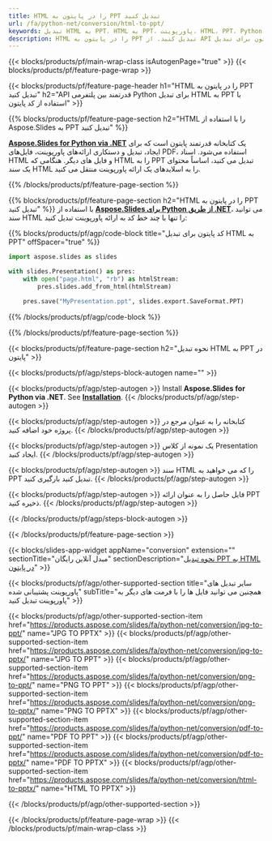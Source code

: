 ```yaml
---
title: HTML را در پایتون به PPT تبدیل کنید
url: /fa/python-net/conversion/html-to-ppt/
keywords: تبدیل HTML به PPT، HTML به PPT، پاورپوینت، HTML، PPT، Python API، کتابخانه Python
description: HTML را در پایتون به PPT تبدیل کنید. از API کتابخانه پایتون برای تبدیل HTML به پاورپوینت استفاده کنید
---
```


{{< blocks/products/pf/main-wrap-class isAutogenPage="true" >}}
{{< blocks/products/pf/feature-page-wrap >}}

{{< blocks/products/pf/feature-page-header h1="HTML را در پایتون به PPT تبدیل کنید" h2="API قدرتمند بین پلتفرمی Python برای تبدیل HTML به PPT با استفاده از کد پایتون" >}}

{{% blocks/products/pf/feature-page-section h2="HTML را با استفاده از Aspose.Slides به PPT تبدیل کنید" %}}

[**Aspose.Slides for Python via .NET**](https://products.aspose.com/slides/fa/python-net/) یک کتابخانه قدرتمند پایتون است که برای ایجاد، تبدیل و دستکاری ارائه‌های پاورپوینت، فایل‌های PDF، استفاده می‌شود. اسناد HTML و فایل های دیگر. هنگامی که HTML را به PPT تبدیل می کنید، اساساً محتوای یک سند HTML را به اسلایدهای یک ارائه پاورپوینت منتقل می کنید.

{{% /blocks/products/pf/feature-page-section %}}


{{% blocks/products/pf/feature-page-section  h2="HTML را در پایتون به PPT تبدیل کنید" %}}
با استفاده از [**Aspose.Slides برای Python از طریق .NET**](https://products.aspose.com/slides/fa/python-net/)، می توانید سند HTML را تنها با چند خط کد به ارائه پاورپوینت تبدیل کنید:

{{% blocks/products/pf/agp/code-block title="کد پایتون برای تبدیل HTML به PPT" offSpacer="true" %}}
```py
import aspose.slides as slides

with slides.Presentation() as pres:
    with open("page.html", "rb") as htmlStream:
        pres.slides.add_from_html(htmlStream)

    pres.save("MyPresentation.ppt", slides.export.SaveFormat.PPT)
```
{{% /blocks/products/pf/agp/code-block %}}

{{% /blocks/products/pf/feature-page-section %}}




{{< blocks/products/pf/feature-page-section  h2="نحوه تبدیل HTML به PPT در پایتون" >}}


{{< blocks/products/pf/agp/steps-block-autogen name="" >}}


{{< blocks/products/pf/agp/step-autogen >}}
Install **Aspose.Slides for Python via .NET**. See [**Installation**](https://docs.aspose.com/slides/python-net/installation/).
{{< /blocks/products/pf/agp/step-autogen >}}

{{< blocks/products/pf/agp/step-autogen >}}
کتابخانه را به عنوان مرجع در پروژه خود اضافه کنید.
{{< /blocks/products/pf/agp/step-autogen >}}

{{< blocks/products/pf/agp/step-autogen >}}
یک نمونه از کلاس Presentation ایجاد کنید.
{{< /blocks/products/pf/agp/step-autogen >}}

{{< blocks/products/pf/agp/step-autogen >}}
سند HTML را که می خواهید به PPT تبدیل کنید بارگیری کنید.
{{< /blocks/products/pf/agp/step-autogen >}}

{{< blocks/products/pf/agp/step-autogen >}}
فایل حاصل را به عنوان ارائه PPT ذخیره کنید.
{{< /blocks/products/pf/agp/step-autogen >}}


{{< /blocks/products/pf/agp/steps-block-autogen >}}


{{< /blocks/products/pf/feature-page-section >}}




{{< blocks/slides-app-widget  appName="conversion" extension="" sectionTitle="مبدل آنلاین رایگان" sectionDescription="[نحوه تبدیل PPT به HTML در پایتون](https://products.aspose.com/slides/fa/en/python-net/conversion/ppt-to-html/)" >}}

{{< blocks/products/pf/agp/other-supported-section title="سایر تبدیل های پاورپوینت پشتیبانی شده" subTitle="همچنین می توانید فایل ها را با فرمت های دیگر به پاورپوینت تبدیل کنید" >}}

{{< blocks/products/pf/agp/other-supported-section-item href="https://products.aspose.com/slides/fa/python-net/conversion/jpg-to-ppt/" name="JPG TO PPTX" >}}
{{< blocks/products/pf/agp/other-supported-section-item href="https://products.aspose.com/slides/fa/python-net/conversion/jpg-to-pptx/" name="JPG TO PPT" >}}
{{< blocks/products/pf/agp/other-supported-section-item href="https://products.aspose.com/slides/fa/python-net/conversion/png-to-ppt/" name="PNG TO PPT" >}}
{{< blocks/products/pf/agp/other-supported-section-item href="https://products.aspose.com/slides/fa/python-net/conversion/png-to-pptx/" name="PNG TO PPTX" >}}
{{< blocks/products/pf/agp/other-supported-section-item href="https://products.aspose.com/slides/fa/python-net/conversion/pdf-to-ppt/" name="PDF TO PPT" >}}
{{< blocks/products/pf/agp/other-supported-section-item href="https://products.aspose.com/slides/fa/python-net/conversion/pdf-to-pptx/" name="PDF TO PPTX" >}}
{{< blocks/products/pf/agp/other-supported-section-item href="https://products.aspose.com/slides/fa/python-net/conversion/html-to-pptx/" name="HTML TO PPTX" >}}


{{< /blocks/products/pf/agp/other-supported-section >}}

{{< /blocks/products/pf/feature-page-wrap >}}
{{< /blocks/products/pf/main-wrap-class >}}